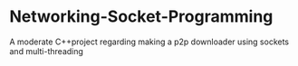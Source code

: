 # Networking-Socket-Programming
A moderate C++project regarding making a p2p downloader using sockets and multi-threading 
